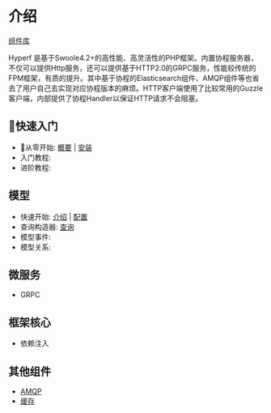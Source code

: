 # 介绍

[组件库](https://github.com/hyperf-cloud/hyperf)

Hyperf 是基于Swoole4.2+的高性能、高灵活性的PHP框架。内置协程服务器，不仅可以提供Http服务，还可以提供基于HTTP2.0的GRPC服务，性能较传统的FPM框架，有质的提升。其中基于协程的Elasticsearch组件、AMQP组件等也省去了用户自己去实现对应协程版本的麻烦。HTTP客户端使用了比较常用的Guzzle客户端，内部提供了协程Handler以保证HTTP请求不会阻塞。

## 快速入门

- 从零开始: [概要](zh/quick_start/overview.md) | [安装](zh/quick_start/install.md)
- 入门教程: 
- 进阶教程: 

## 模型

- 快速开始: [介绍](zh/model/intro.md) | [配置](zh/model/config.md)
- 查询构造器: [查询](zh/model/select.md)
- 模型事件:
- 模型关系:


## 微服务

- GRPC

## 框架核心

- 依赖注入

## 其他组件

- [AMQP](amqp.md)
- [缓存](cache.md)